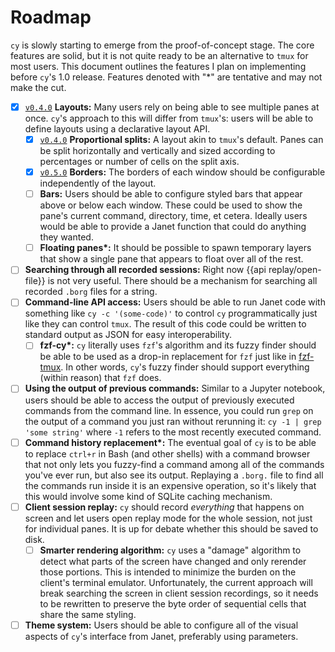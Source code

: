 # Roadmap

`cy` is slowly starting to emerge from the proof-of-concept stage. The core features are solid, but it is not quite ready to be an alternative to `tmux` for most users. This document outlines the features I plan on implementing before `cy`'s 1.0 release. Features denoted with "\*" are tentative and may not make the cut.

- [x] [`v0.4.0`](https://github.com/cfoust/cy/releases/tag/v0.4.0) **Layouts:** Many users rely on being able to see multiple panes at once. `cy`'s approach to this will differ from `tmux`'s: users will be able to define layouts using a declarative layout API.
  - [x] [`v0.4.0`](https://github.com/cfoust/cy/releases/tag/v0.4.0) **Proportional splits:** A layout akin to `tmux`'s default. Panes can be split horizontally and vertically and sized according to percentages or number of cells on the split axis.
  - [x] [`v0.5.0`](https://github.com/cfoust/cy/releases/tag/v0.5.0) **Borders:** The borders of each window should be configurable independently of the layout.
  - [ ] **Bars:** Users should be able to configure styled bars that appear above or below each window. These could be used to show the pane's current command, directory, time, et cetera. Ideally users would be able to provide a Janet function that could do anything they wanted.
  - [ ] **Floating panes\*:** It should be possible to spawn temporary layers that show a single pane that appears to float over all of the rest.
- [ ] **Searching through all recorded sessions:** Right now {{api replay/open-file}} is not very useful. There should be a mechanism for searching all recorded `.borg` files for a string.
- [ ] **Command-line API access:** Users should be able to run Janet code with something like `cy -c '(some-code)'` to control `cy` programmatically just like they can control `tmux`. The result of this code could be written to standard output as JSON for easy interoperability.
  - [ ] **fzf-cy\*:** `cy` literally uses `fzf`'s algorithm and its fuzzy finder should be able to be used as a drop-in replacement for `fzf` just like in [fzf-tmux](https://github.com/junegunn/fzf/blob/master/bin/fzf-tmux). In other words, `cy`'s fuzzy finder should support everything (within reason) that `fzf` does.
- [ ] **Using the output of previous commands:** Similar to a Jupyter notebook, users should be able to access the output of previously executed commands from the command line. In essence, you could run `grep` on the output of a command you just ran without rerunning it: `cy -1 | grep 'some string'` where `-1` refers to the most recently executed command.
- [ ] **Command history replacement\*:** The eventual goal of `cy` is to be able to replace `ctrl+r` in Bash (and other shells) with a command browser that not only lets you fuzzy-find a command among all of the commands you've ever run, but also see its output. Replaying a `.borg.` file to find all the commands run inside it is an expensive operation, so it's likely that this would involve some kind of SQLite caching mechanism.
- [ ] **Client session replay:** `cy` should record _everything_ that happens on screen and let users open replay mode for the whole session, not just for individual panes. It is up for debate whether this should be saved to disk.
  - [ ] **Smarter rendering algorithm:** `cy` uses a "damage" algorithm to detect what parts of the screen have changed and only rerender those portions. This is intended to minimize the burden on the client's terminal emulator. Unfortunately, the current approach will break searching the screen in client session recordings, so it needs to be rewritten to preserve the byte order of sequential cells that share the same styling.
- [ ] **Theme system:** Users should be able to configure all of the visual aspects of `cy`'s interface from Janet, preferably using parameters.
